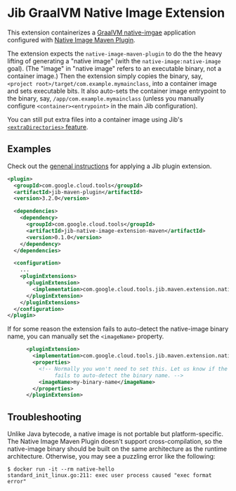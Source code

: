 # Jib GraalVM Native Image Extension

This extension containerizes a [GraalVM native-imgae](https://www.graalvm.org/docs/reference-manual/native-image/) application configured with [Native Image Maven Plugin](https://www.graalvm.org/docs/reference-manual/native-image/#integration-with-maven).

The extension expects the `native-image-maven-plugin` to do the the heavy lifting of generating a "native image" (with the `native-image:native-image` goal). (The "image" in "native image" refers to an executable binary, not a container image.) Then the extension simply copies the binary, say, `<project root>/target/com.example.mymainclass`, into a container image and sets executable bits. It also auto-sets the container image entrypoint to the binary, say, `/app/com.example.mymainclass` (unless you manually configure `<container><entrypoint>` in the main Jib configuration).

You can still put extra files into a container image using Jib's [`<extraDirectories>` feature](https://github.com/GoogleContainerTools/jib/tree/master/jib-maven-plugin#adding-arbitrary-files-to-the-image).

## Examples

Check out the [genenal instructions](../../README.md#using-jib-plugin-extensions) for applying a Jib plugin extension.

```xml
<plugin>
  <groupId>com.google.cloud.tools</groupId>
  <artifactId>jib-maven-plugin</artifactId>
  <version>3.2.0</version>

  <dependencies>
    <dependency>
      <groupId>com.google.cloud.tools</groupId>
      <artifactId>jib-native-image-extension-maven</artifactId>
      <version>0.1.0</version>
    </dependency>
  </dependencies>

  <configuration>
    ...
    <pluginExtensions>
      <pluginExtension>
        <implementation>com.google.cloud.tools.jib.maven.extension.nativeimage.JibNativeImageExtension</implementation>
      </pluginExtension>
    </pluginExtensions>
  </configuration>
</plugin>
```

If for some reason the extension fails to auto-detect the native-image binary name, you can manually set the `<imageName>` property.
```xml
      <pluginExtension>
        <implementation>com.google.cloud.tools.jib.maven.extension.nativeimage.JibNativeImageExtension</implementation>
        <properties>
          <!-- Normally you won't need to set this. Let us know if the extension
               fails to auto-detect the binary name. -->
          <imageName>my-binary-name</imageName>
        </properties>
      </pluginExtension>
```

## Troubleshooting

Unlike Java bytecode, a native image is not portable but platform-specific. The Native Image Maven Plugin doesn't support cross-compilation, so the native-image binary should be built on the same architecture as the runtime architecture. Otherwise, you may see a puzzling error like the following:

```
$ docker run -it --rm native-hello
standard_init_linux.go:211: exec user process caused "exec format error"
```
